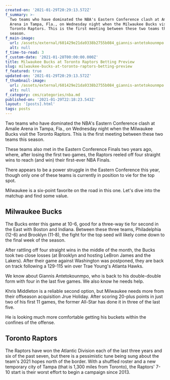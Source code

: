 ```yaml
---
created-on: '2021-01-29T20:29:13.572Z'
f_summary: >-
  Two teams who have dominated the NBA's Eastern Conference clash at Amalie
  Arena in Tampa, Fla., on Wednesday night when the Milwaukee Bucks visit the
  Toronto Raptors. This is the first meeting between these two teams this
  season. 
f_main-image:
  url: /assets/external/601429e21da9338b2755b084_giannis-antetokounmpo.jpg
  alt: null
f_time-to-read: 3
f_custom-date: '2021-01-28T00:00:00.000Z'
title: Milwaukee Bucks at Toronto Raptors Betting Preview
slug: milwaukee-bucks-at-toronto-raptors-betting-preview
f_featured: true
updated-on: '2021-01-29T20:29:13.572Z'
f_thumbnail-image:
  url: /assets/external/601429e21da9338b2755b084_giannis-antetokounmpo.jpg
  alt: null
f_category: cms/categories/nba.md
published-on: '2021-01-29T22:18:23.543Z'
layout: '[posts].html'
tags: posts
---
```


Two teams who have dominated the NBA's Eastern Conference clash at Amalie Arena in Tampa, Fla., on Wednesday night when the Milwaukee Bucks visit the Toronto Raptors. This is the first meeting between these two teams this season.

  

These teams also met in the Eastern Conference Finals two years ago, where, after losing the first two games, the Raptors reeled off four straight wins to reach (and win) their first-ever NBA Finals.

  

There appears to be a power struggle in the Eastern Conference this year, though only one of these teams is currently in position to vie for the top spot.

  

Milwaukee is a six-point favorite on the road in this one. Let's dive into the matchup and find some value.

Milwaukee Bucks
---------------

The Bucks enter this game at 10-6, good for a three-way tie for second in the East with Boston and Indiana. Between these three teams, Philadelphia (12-6) and Brooklyn (11-8), the fight for the top seed will likely come down to the final week of the season.

  

After rattling off four straight wins in the middle of the month, the Bucks took two close losses (at Brooklyn and hosting LeBron James and the Lakers). After their game against Washington was postponed, they are back on track following a 129-115 win over Trae Young's Atlanta Hawks.

  

We know about Giannis Antetokounmpo, who is back to his double-double form with four in the last five games. We also know he needs help.

  

Khris Middleton is a reliable second option, but Milwaukee needs more from their offseason acquisition Jrue Holiday. After scoring 20-plus points in just two of his first 11 games, the former All-Star has done it in three of the last five.

  

He is looking much more comfortable getting his buckets within the confines of the offense.

Toronto Raptors
---------------

The Raptors have won the Atlantic Division each of the last three years and six of the past seven, but there is a pessimistic tune being sung about the team's 2021 hopes north of the border. With a shuffled roster and a new temporary city of Tampa (that is 1,300 miles from Toronto), the Raptors' 7-10 start is their worst effort to begin a campaign since 2013.
